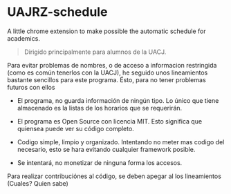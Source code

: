 # UAJRZ-schedule

A little chrome extension to make possible the automatic schedule for academics.

> Dirigido principalmente para alumnos de la UACJ.

Para evitar problemas de nombres, o de acceso a informacion restringida (como es común tenerlos con la UACJ), he seguido unos lineamientos bastante sencillos para este programa. Ésto, para no tener problemas futuros con ellos

- El programa, no guarda información de ningún tipo. Lo único que tiene almacenado es la listas de los horarios que se requerirán.

- El programa es Open Source con licencia MIT. Esto significa que quiensea puede ver su código completo.

- Codigo simple, limpio y organizado. Intentando no meter mas codigo del necesario, esto se hara evitando cualquier framework posible.

- Se intentará, no monetizar de ninguna forma los accesos.

Para realizar contribuciónes al código, se deben apegar al los lineamientos (Cuales? Quien sabe)